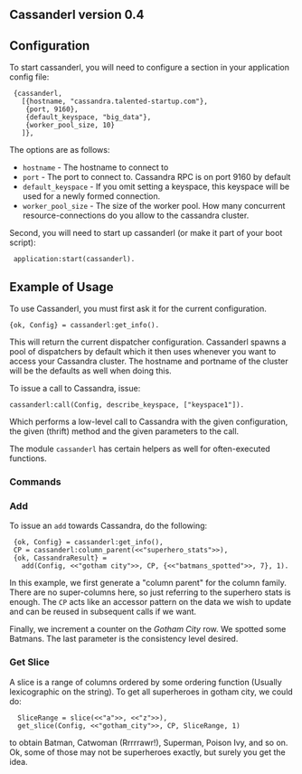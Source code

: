 ## Cassanderl version 0.4 ##

## Configuration ##

To start cassanderl, you will need to configure a section in your
application config file:

     {cassanderl,
       [{hostname, "cassandra.talented-startup.com"},
        {port, 9160},
        {default_keyspace, "big_data"},
        {worker_pool_size, 10}
       ]},

The options are as follows:

* `hostname` - The hostname to connect to
* `port` - The port to connect to. Cassandra RPC is on port 9160 by default
* `default_keyspace` - If you omit setting a keyspace, this keyspace
will be used for a newly formed connection.
* `worker_pool_size` - The size of the worker pool. How many concurrent
resource-connections do you allow to the cassandra cluster.

Second, you will need to start up cassanderl (or make it part of your
boot script):

     application:start(cassanderl).

## Example of Usage ##

To use Cassanderl, you must first ask it for the current
configuration.

    {ok, Config} = cassanderl:get_info().

This will return the current dispatcher configuration. Cassanderl
spawns a pool of dispatchers by default which it then uses whenever
you want to access your Cassandra cluster. The hostname and portname
of the cluster will be the defaults as well when doing this.

To issue a call to Cassandra, issue:

    cassanderl:call(Config, describe_keyspace, ["keyspace1"]).

Which performs a low-level call to Cassandra with the given
configuration, the given (thrift) method and the given parameters to
the call.

The module `cassanderl` has certain helpers as well for often-executed
functions.

### Commands ###

### Add ###

To issue an `add` towards Cassandra, do the following:

     {ok, Config} = cassanderl:get_info(),
     CP = cassanderl:column_parent(<<"superhero_stats">>),
     {ok, CassandraResult} =
       add(Config, <<"gotham city">>, CP, {<<"batmans_spotted">>, 7}, 1).

In this example, we first generate a "column parent" for the column
family. There are no super-columns here, so just referring to the
superhero stats is enough. The `CP` acts like an accessor pattern on
the data we wish to update and can be reused in subsequent calls if we
want.

Finally, we increment a counter on the *Gotham City* row. We spotted
some Batmans. The last parameter is the consistency level desired.

### Get Slice ###

A slice is a range of columns ordered by some ordering function
(Usually lexicographic on the string). To get all superheroes in
gotham city, we
could do:

      SliceRange = slice(<<"a">>, <<"z">>),
      get_slice(Config, <<"gotham_city">>, CP, SliceRange, 1)

to obtain Batman, Catwoman (Rrrrrawr!), Superman, Poison Ivy, and so
on. Ok, some of those may not be superheroes exactly, but surely you
get the idea.
